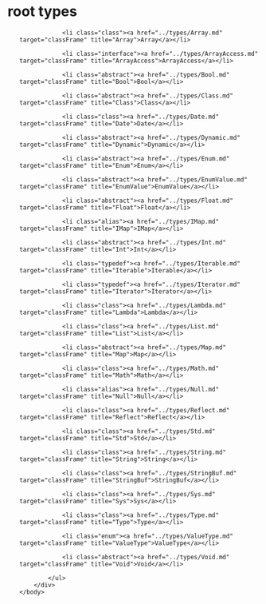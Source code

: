 <!DOCTYPE HTML PUBLIC "-//W3C//DTD HTML 4.01 Transitional//EN" "http://www.w3.org/tr/html4/loose.dtd">
<html>
	<head>
		<!-- Generated by chxdoc (build 752) on 2014-10-25 -->
		<title>Package root Type List</title>
	</head>
	<body>
		<div class="onepackage" id="types-frame">
			<h1>root types</h1>
			<ul class="packages">

				<li class="class"><a href="../types/Array.md" target="classFrame" title="Array">Array</a></li>

				<li class="interface"><a href="../types/ArrayAccess.md" target="classFrame" title="ArrayAccess">ArrayAccess</a></li>

				<li class="abstract"><a href="../types/Bool.md" target="classFrame" title="Bool">Bool</a></li>

				<li class="abstract"><a href="../types/Class.md" target="classFrame" title="Class">Class</a></li>

				<li class="class"><a href="../types/Date.md" target="classFrame" title="Date">Date</a></li>

				<li class="abstract"><a href="../types/Dynamic.md" target="classFrame" title="Dynamic">Dynamic</a></li>

				<li class="abstract"><a href="../types/Enum.md" target="classFrame" title="Enum">Enum</a></li>

				<li class="abstract"><a href="../types/EnumValue.md" target="classFrame" title="EnumValue">EnumValue</a></li>

				<li class="abstract"><a href="../types/Float.md" target="classFrame" title="Float">Float</a></li>

				<li class="alias"><a href="../types/IMap.md" target="classFrame" title="IMap">IMap</a></li>

				<li class="abstract"><a href="../types/Int.md" target="classFrame" title="Int">Int</a></li>

				<li class="typedef"><a href="../types/Iterable.md" target="classFrame" title="Iterable">Iterable</a></li>

				<li class="typedef"><a href="../types/Iterator.md" target="classFrame" title="Iterator">Iterator</a></li>

				<li class="class"><a href="../types/Lambda.md" target="classFrame" title="Lambda">Lambda</a></li>

				<li class="class"><a href="../types/List.md" target="classFrame" title="List">List</a></li>

				<li class="abstract"><a href="../types/Map.md" target="classFrame" title="Map">Map</a></li>

				<li class="class"><a href="../types/Math.md" target="classFrame" title="Math">Math</a></li>

				<li class="alias"><a href="../types/Null.md" target="classFrame" title="Null">Null</a></li>

				<li class="class"><a href="../types/Reflect.md" target="classFrame" title="Reflect">Reflect</a></li>

				<li class="class"><a href="../types/Std.md" target="classFrame" title="Std">Std</a></li>

				<li class="class"><a href="../types/String.md" target="classFrame" title="String">String</a></li>

				<li class="class"><a href="../types/StringBuf.md" target="classFrame" title="StringBuf">StringBuf</a></li>

				<li class="class"><a href="../types/Sys.md" target="classFrame" title="Sys">Sys</a></li>

				<li class="class"><a href="../types/Type.md" target="classFrame" title="Type">Type</a></li>

				<li class="enum"><a href="../types/ValueType.md" target="classFrame" title="ValueType">ValueType</a></li>

				<li class="abstract"><a href="../types/Void.md" target="classFrame" title="Void">Void</a></li>

			</ul>
		</div>
	</body>
</html>


